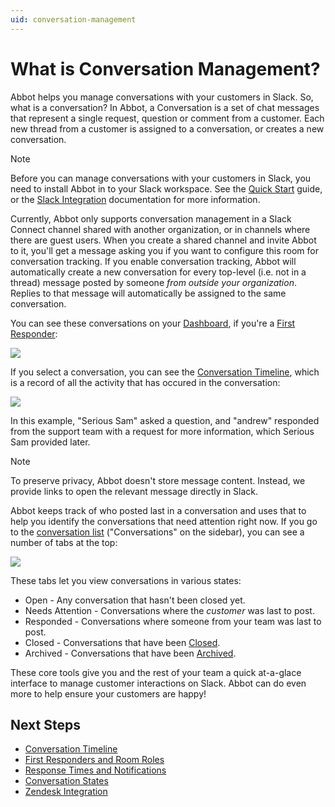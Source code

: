 ```yaml
---
uid: conversation-management
---
```


# What is Conversation Management?

Abbot helps you manage conversations with your customers in Slack.
So, what is a conversation?
In Abbot, a Conversation is a set of chat messages that represent a single request, question or comment from a customer.
Each new thread from a customer is assigned to a conversation, or creates a new conversation.

> [!NOTE]
> Before you can manage conversations with your customers in Slack, you need to install Abbot in to your Slack workspace.
> See the [Quick Start](xref:quick-start) guide, or the [Slack Integration](xref:integrations.slack) documentation for more information.

Currently, Abbot only supports conversation management in a Slack Connect channel shared with another organization, or in channels where there are guest users.
When you create a shared channel and invite Abbot to it, you'll get a message asking you if you want to configure this room for conversation tracking.
If you enable conversation tracking, Abbot will automatically create a new conversation for every top-level (i.e. not in a thread) message posted by someone *from outside your organization*.
Replies to that message will automatically be assigned to the same conversation.

You can see these conversations on your [Dashboard](https://app.ab.bot), if you're a [First Responder](xref:conversation-management.frs):

<img src="/public/images/articles/conversation-management/fr-dashboard.png">

If you select a conversation, you can see the [Conversation Timeline](xref:conversation-management.timeline), which is a record of all the activity that has occured in the conversation:

<img src="/public/images/articles/conversation-management/timeline.png">

In this example, "Serious Sam" asked a question, and "andrew" responded from the support team with a request for more information, which Serious Sam provided later.

> [!NOTE]
> To preserve privacy, Abbot doesn't store message content. Instead, we provide links to open the relevant message directly in Slack.

Abbot keeps track of who posted last in a conversation and uses that to help you identify the conversations that need attention right now.
If you go to the [conversation list](http://app.ab.bot/conversations) ("Conversations" on the sidebar), you can see a number of tabs at the top:

<img src="/public/images/articles/conversation-management/conversation-tabs.png">

These tabs let you view conversations in various states:

* Open - Any conversation that hasn't been closed yet.
* Needs Attention - Conversations where the *customer* was last to post.
* Responded - Conversations where someone from your team was last to post.
* Closed - Conversations that have been [Closed](xref:conversation-management.states#closed).
* Archived - Conversations that have been [Archived](xref:conversation-management.states#closed).

These core tools give you and the rest of your team a quick at-a-glace interface to manage customer interactions on Slack.
Abbot can do even more to help ensure your customers are happy!

## Next Steps

* [Conversation Timeline](xref:conversation-management.timeline)
* [First Responders and Room Roles](xref:conversation-management.frs)
* [Response Times and Notifications](xref:conversation-management.response-times)
* [Conversation States](xref:conversation-management.states)
* [Zendesk Integration](xref:integrations.zendesk)